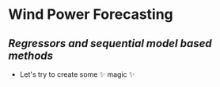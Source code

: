 # Wind Power Forecasting

## _Regressors and sequential model based methods_

- Let's try to create some ✨ magic ✨
